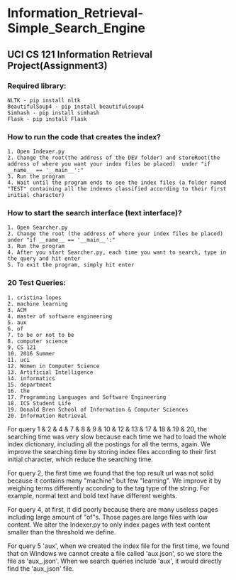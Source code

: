 # Information_Retrieval-Simple_Search_Engine
## UCI CS 121 Information Retrieval Project(Assignment3)

### Required library:

	NLTK - pip install nltk
	BeautifulSoup4 - pip install beautifulsoup4
	Simhash - pip install simhash
	Flask - pip install Flask
  
### How to run the code that creates the index?

	1. Open Indexer.py
	2. Change the root(the address of the DEV folder) and storeRoot(the address of where you want your index files be placed)  under "if __name__ == '__main__':"
	3. Run the program
	4. Wait until the program ends to see the index files (a folder named "TEST" containing all the indexes classified according to their first initial character)

### How to start the search interface (text interface)?

	1. Open Searcher.py
	2. Change the root (the address of where your index files be placed) under "if __name__ == '__main__':"
	3. Run the program
	4. After you start Searcher.py, each time you want to search, type in the query and hit enter
	5. To exit the program, simply hit enter
	
### 20 Test Queries:
	1. cristina lopes
	2. machine learning
	3. ACM
	4. master of software engineering
	5. aux
	6. of
	7. to be or not to be
	8. computer science
	9. CS 121
	10. 2016 Summer
	11. uci 
	12. Women in Computer Science
	13. Artificial Intelligence
	14. informatics
	15. department
	16. the
	17. Programming Languages and Software Engineering
	18. ICS Student Life
	19. Donald Bren School of Information & Computer Sciences
	20. Information Retrieval

For query 1 & 2 & 4 & 7 & 8 & 9 & 10 & 12 & 13 & 17 & 18 & 19 & 20, the searching time was very slow because each time we had to load the whole index dictionary, including all the postings for all the terms, again. We improve the searching time by storing index files according to their first initial character, which reduce the searching time.

For query 2, the first time we found that the top result url was not solid because it contains many "machine" but few "learning". We improve it by weighing terms differently according to the tag type of the string. For example, normal text and bold text have different weights.

For query 4, at first, it did poorly because there are many useless pages including large amount of "of"s. Those pages are large files with low content. We alter the Indexer.py to only index pages with text content smaller than the threshold we define.

For query 5 'aux', when we created the index file for the first time, we found that on Windows we cannot create a file called 'aux.json', so we store the file as 'aux_.json'. When we search queries include 'aux', it would directly find the 'aux_json' file. 
